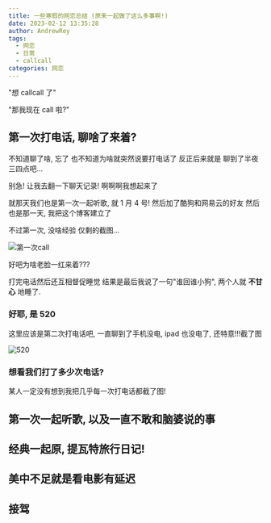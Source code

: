 ```yaml
---
title: 一些寒假的网恋总结 (原来一起做了这么多事啊!)
date: 2023-02-12 13:35:28
author: AndrewRey
tags:
  - 网恋
  - 日常
  - callcall
categories: 网恋
---
```


"想 callcall 了"

"那我现在 call 啦?"

<!--more-->

## 第一次打电话, 聊啥了来着?

不知道聊了啥, 忘了
也不知道为啥就突然说要打电话了
反正后来就是
聊到了半夜三四点吧...

别急! 让我去翻一下聊天记录!
啊啊啊我想起来了

就那天我们也是第一次一起听歌, 就 1 月 4 号!
然后加了酷狗和网易云的好友
然后也是那一天, 我把这个博客建立了

不过第一次, 没啥经验
仅剩的截图...

![第一次call](第一次打电话.jpg)

好吧为啥老脸一红来着???

打完电话然后还互相督促睡觉
结果是最后我说了一句"谁回谁小狗", 两个人就 **不甘心** 地睡了.

### 好耶, 是 520

这里应该是第二次打电话吧, 一直聊到了手机没电, ipad 也没电了, 还特意!!!截了图

![520](520.png)

### 想看我们打了多少次电话?

某人一定没有想到我把几乎每一次打电话都截了图!

## 第一次一起听歌, 以及一直不敢和脑婆说的事

## 经典一起原, 提瓦特旅行日记!

## 美中不足就是看电影有延迟

## 接驾
